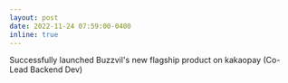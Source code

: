 ```yaml
---
layout: post
date: 2022-11-24 07:59:00-0400
inline: true
---
```


Successfully launched Buzzvil's new flagship product on kakaopay (Co-Lead Backend Dev)
